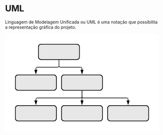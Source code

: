 # UML

Linguagem de Modelagem Unificada ou UML é uma notação que possibilita a representação gráfica do projeto.

![](<../.gitbook/assets/image (7).png>)
